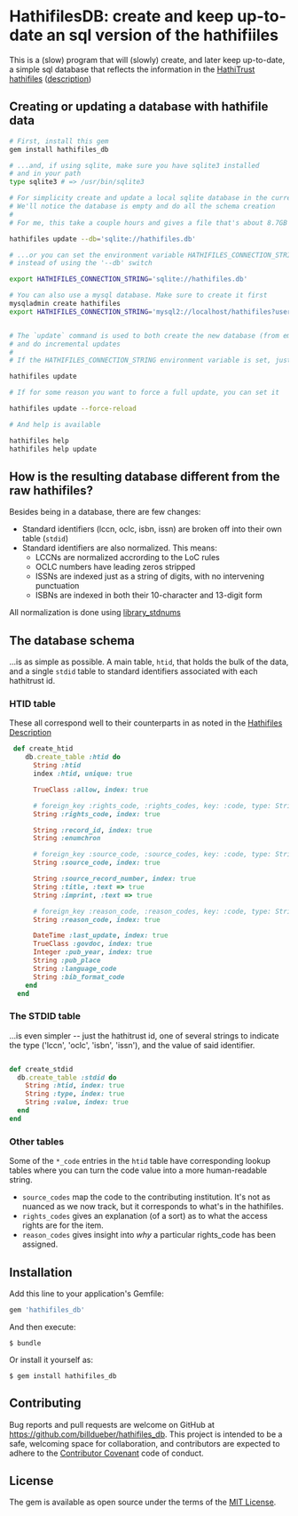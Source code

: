 # HathifilesDB: create and keep up-to-date an sql version of the hathifiiles

This is a (slow) program that will (slowly) create, and later keep up-to-date,
a simple sql database that reflects the information in the [HathiTrust
hathifiles](https://www.hathitrust.org/hathifiles) ([description](https://www.hathitrust.org/hathifiles_description))

## Creating or updating a database with hathifile data

```bash
# First, install this gem
gem install hathifiles_db

# ...and, if using sqlite, make sure you have sqlite3 installed
# and in your path
type sqlite3 # => /usr/bin/sqlite3

# For simplicity create and update a local sqlite database in the current directory
# We'll notice the database is empty and do all the schema creation
#
# For me, this take a couple hours and gives a file that's about 8.7GB

hathifiles update --db='sqlite://hathifiles.db'

# ...or you can set the environment variable HATHIFILES_CONNECTION_STRING
# instead of using the '--db' switch

export HATHIFILES_CONNECTION_STRING='sqlite://hathifiles.db'

# You can also use a mysql database. Make sure to create it first
mysqladmin create hathifiles
export HATHIFILES_CONNECTION_STRING='mysql2://localhost/hathifiles?user=myname&password=mypass'


# The `update` command is used to both create the new database (from empty)
# and do incremental updates
#
# If the HATHIFILES_CONNECTION_STRING environment variable is set, just do

hathifiles update

# If for some reason you want to force a full update, you can set it

hathifiles update --force-reload

# And help is available

hathifiles help
hathifiles help update

```

## How is the resulting database different from the raw hathifiles?

Besides being in a database, there are few changes:
  * Standard identifiers (lccn, oclc, isbn, issn) are broken off into
    their own table (`stdid`)
  * Standard identifiers are also normalized. This means:
    * LCCNs are normalized accrording to the LoC rules
    * OCLC numbers have leading zeros stripped
    * ISSNs are indexed just as a string of digits, with no intervening punctuation
    * ISBNs are indexed in both their 10-character and 13-digit form
 
 All normalization is done using [library_stdnums](https://github.com/billdueber/library_stdnums)


## The database schema

...is as simple as possible. A main table, `htid`, that holds the bulk of the 
data, and a single `stdid` table to standard identifiers associated with 
each hathitrust id.

### HTID table

These all correspond well to their counterparts in as noted in the 
[Hathifiles Description](https://www.hathitrust.org/hathifiles_description)

```ruby
 def create_htid
    db.create_table :htid do
      String :htid
      index :htid, unique: true

      TrueClass :allow, index: true

      # foreign_key :rights_code, :rights_codes, key: :code, type: String, index: true
      String :rights_code, index: true

      String :record_id, index: true
      String :enumchron

      # foreign_key :source_code, :source_codes, key: :code, type: String, index: true
      String :source_code, index: true

      String :source_record_number, index: true
      String :title, :text => true
      String :imprint, :text => true

      # foreign_key :reason_code, :reason_codes, key: :code, type: String, index: true
      String :reason_code, index: true

      DateTime :last_update, index: true
      TrueClass :govdoc, index: true
      Integer :pub_year, index: true
      String :pub_place
      String :language_code
      String :bib_format_code
    end
  end
  ```
  
  ### The STDID table
  
  ...is even simpler -- just the hathitrust id, one of several strings to
  indicate the type ('lccn', 'oclc', 'isbn', 'issn'), and the 
  value of said identifier.
  
  ```ruby 
  
  def create_stdid
    db.create_table :stdid do
      String :htid, index: true
      String :type, index: true
      String :value, index: true
    end
  end
  
  ```

### Other tables

Some of the `*_code` entries in the `htid` table have corresponding
lookup tables where you can turn the code value into a more human-readable 
string.

* `source_codes` map the code to the contributing institution. It's not as 
nuanced as we now track, but it corresponds to what's in the hathifiles.
* `rights_codes` gives an explanation (of a sort) as to what the access rights are
for the item.
* `reason_codes` gives insight into *why* a particular rights_code has been assigned.




## Installation

Add this line to your application's Gemfile:

```ruby
gem 'hathifiles_db'
```

And then execute:

    $ bundle

Or install it yourself as:

    $ gem install hathifiles_db



## Contributing

Bug reports and pull requests are welcome on GitHub at https://github.com/billdueber/hathifiles_db. This project is intended to be a safe, welcoming space for collaboration, and contributors are expected to adhere to the [Contributor Covenant](http://contributor-covenant.org) code of conduct.


## License

The gem is available as open source under the terms of the [MIT License](http://opensource.org/licenses/MIT).

